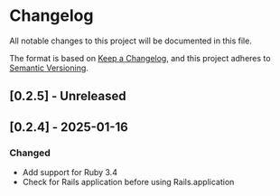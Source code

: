 # Changelog

All notable changes to this project will be documented in this file.

The format is based on [Keep a Changelog](https://keepachangelog.com/en/1.0.0/),
and this project adheres to [Semantic Versioning](https://semver.org/spec/v2.0.0.html).

## [0.2.5] - Unreleased

## [0.2.4] - 2025-01-16

### Changed

- Add support for Ruby 3.4
- Check for Rails application before using Rails.application
